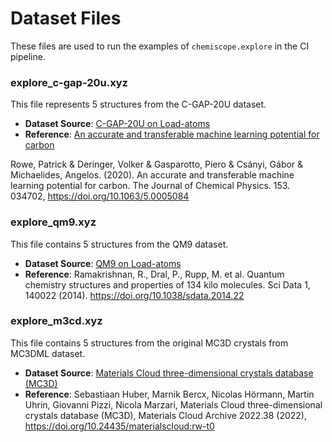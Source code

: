 # Dataset Files

These files are used to run the examples of `chemiscope.explore` in the CI pipeline.

### explore_c-gap-20u.xyz

This file represents 5 structures from the C-GAP-20U dataset.

- **Dataset Source**: [C-GAP-20U on Load-atoms](https://jla-gardner.github.io/load-atoms/datasets/C-GAP-20U.html)
- **Reference**: [An accurate and transferable machine learning potential for carbon](https://doi.org/10.1063/5.0005084)

Rowe, Patrick & Deringer, Volker & Gasparotto, Piero & Csányi, Gábor & Michaelides, Angelos. (2020). An accurate and transferable machine learning potential for carbon. The Journal of Chemical Physics. 153. 034702, https://doi.org/10.1063/5.0005084

### explore_qm9.xyz

This file contains 5 structures from the QM9 dataset.

- **Dataset Source**: [QM9 on Load-atoms](https://jla-gardner.github.io/load-atoms/datasets/QM9.html)
- **Reference**: Ramakrishnan, R., Dral, P., Rupp, M. et al. Quantum chemistry structures and properties of 134 kilo molecules. Sci Data 1, 140022 (2014). https://doi.org/10.1038/sdata.2014.22


### explore_m3cd.xyz

This file contains 5 structures from the original MC3D crystals from MC3DML dataset.

- **Dataset Source**: [Materials Cloud three-dimensional crystals database (MC3D)](https://doi.org/10.24435/materialscloud:rw-t0)
- **Reference**: Sebastiaan Huber, Marnik Bercx, Nicolas Hörmann, Martin Uhrin, Giovanni Pizzi, Nicola Marzari, Materials Cloud three-dimensional crystals database (MC3D), Materials Cloud Archive 2022.38 (2022), https://doi.org/10.24435/materialscloud:rw-t0
